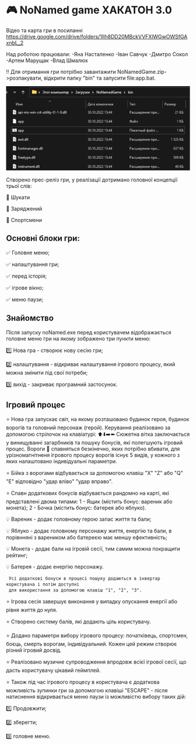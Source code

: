 # :video_game: NoNamed game ХАКАТОН 3.0 

   Відео та карта гри в посиланні https://drive.google.com/drive/folders/1IIh8DD20MBckVVFXlWGwOWSfGAxnbL_2
   
   Над роботою працювали:
   -Яна Насталенко
   -Іван Савчук 
   -Дмитро Сокол 
   -Артем Марущак 
   -Влад Шмалюх
   
  :bangbang: Для отримання гри потрібно завантажити NoNamedGame.zip->розпакувати, відкрити папку "bin" та запусити file:app.bat. 
  
 ![This is an image](/readME_File.png)
   
  Створено прес-реліз гри, у реалізації дотримано головної концепції трьої слів: 
  
  :pushpin: Шукати 
  
  :pushpin: Заряджений
  
  :pushpin: Спортсмени 
  
## Основні блоки гри:
 :white_check_mark: Головне меню;
 
 :white_check_mark: налаштування гри;
 
 :white_check_mark: перед історія;
 
 :white_check_mark: ігрове вікно;
 
 :white_check_mark: меню паузи;
 
 ## Знайомство
  Після запуску noNamed.exe перед користувачем відображається головне меню гри на якому зображено три пункти меню: 
  
   :one: Нова гра - створює нову сесію гри; 
   
   :two: налаштування - відкриває налаштування ігрового процесу, який можна змінити під свої потреби; 
   
   :three: вихід - закриває програмний застосунок.
   
   ## Ігровий процес
   :star: Нова гра запускає світ, на якому розташовано будинок героя, будинок ворогів та головний персонаж (герой). Керування реалізовано за допомогою стрілочок на клавіатурі: :arrow_up::arrow_down::arrow_right::arrow_left: Сюжетна вітка заключається у винищуванні загарбників та пошуку бонусів, які полегшують ігровий процес. Вороги :space_invader: спавняться безкінечно, яких потрібно вбивати, для урізноматнітненя ігрового процесу ворогів існує 5 видів, у кожного з яких налаштовано індивідуальні параметри.
   
   :star: Бійка з ворогами відбувається за допомогою клавіш "X" "Z" або "Q" "E" відповідно "удар вліво" "удар вправо".
   
   :star: Спавн додаткових бонусів відбувається рандомно на карті, які представлені двома типами: 1 - Ящик (містить бонус: вареник або монета); 2 - Бочка (містить бонус: батерея або яблуко).
   
   :bulb: Вареник - додає головному герою запас життя та бали;
   
   :bulb: Яблуко - додає головному персонажу життя, енергію та бали, в порівнняні з вареником або батереєю має меншу ефективність;
      
   :bulb: Монета - додає бали на ігровій сесії, тим самим можна покращити рейтинг;
         
   :bulb: Батерея - додає енергію персонажу.
   
     Усі додаткові бонуси в процесі пошуку додаються в інвертар користувача і потім доступні 
     для використання за допомогою клавіш "1", "2", "3". 
  
   :star: Ігрова сесія завершує виконання у випадку опускання енергії або рівня життя до нуля.
   
   :star: Створено систему балів, які додають ціль користувачу.
   
   :star: Додано параметри вибору ігрового процесу: початківець, спортсмен, боєць, смерть ворогам, індивідуальний. Кожен цей режим створює різний ігровий досвід.
   
   :star: Реалізовано музичне супроводження впродовж всієї ігрової сесії, що дасть користувачу цікавий геймплей.
   

:star: Також під час ігрового процесу в користувача є додаткова можливість зупинки гри за допомогою клавіші "ESCAPE" - після натиснення відкривається меню паузи із можливістю вибору таких дій:

   :one: Продовжити; 
   
   :two: зберегти; 
   
   :three: головне меню.
